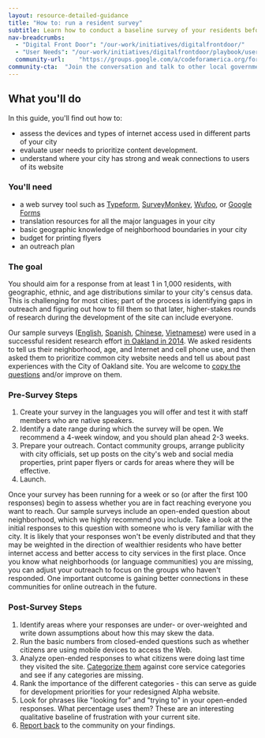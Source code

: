 ```yaml
---
layout: resource-detailed-guidance
title: "How to: run a resident survey"
subtitle: Learn how to conduct a baseline survey of your residents before you start a redesign. 
nav-breadcrumbs:
  - "Digital Front Door": "/our-work/initiatives/digitalfrontdoor/"
  - "User Needs": "/our-work/initiatives/digitalfrontdoor/playbook/user-needs/"
  community-url:	"https://groups.google.com/a/codeforamerica.org/forum/#!forum/digital-front-door"
community-cta:	"Join the conversation and talk to other local government staff in our Digital Front Door community."
---
```



## What you'll do
In this guide, you'll find out how to:

* assess the devices and types of internet access used in different parts of your city
* evaluate user needs to prioritize content development.
* understand where your city has strong and weak connections to users of its website

### You'll need

* a web survey tool such as [Typeform](http://www.typeform.com/), [SurveyMonkey](https://www.surveymonkey.com/), [Wufoo](http://www.wufoo.com/), or [Google Forms](http://www.google.com/forms/about/)
* translation resources for all the major languages in your city
* basic geographic knowledge of neighborhood boundaries in your city
* budget for printing flyers 
* an outreach plan

### The goal
You should aim for a response from at least 1 in 1,000 residents, with geographic, ethnic, and age distributions similar to your city's census data. This is challenging for most cities; part of the process is identifying gaps in outreach and figuring out how to fill them so that later, higher-stakes rounds of research during the development of the site can include everyone.

Our sample surveys ([English](https://cfa.typeform.com/to/MhYKsI), [Spanish](https://cfa.typeform.com/to/Rvmkom), [Chinese](https://cfa.typeform.com/to/bVjqMZ), [Vietnamese](https://cfa.typeform.com/to/ifptbR)) were used in a successful resident research effort [in Oakland in 2014](http://www2.oaklandnet.com/Government/o/CityAdministration/OAK049224). We asked residents to tell us their neighborhood, age, and Internet and cell phone use, and then asked them to prioritize common city website needs and tell us about past experiences with the City of Oakland site. You are welcome to [copy the questions](https://cfa.typeform.com/to/MhYKsI) and/or improve on them. 

### Pre-Survey Steps
1. Create your survey in the languages you will offer and test it with staff members who are native speakers.
2. Identify a date range during which the survey will be open. We recommend a 4-week window, and you should plan ahead 2-3 weeks.
3. Prepare your outreach. Contact community groups, arrange publicity with city officials, set up posts on the city's web and social media properties, print paper flyers or cards for areas where they will be effective.
4. Launch.

Once your survey has been running for a week or so (or after the first 100 responses) begin to assess whether you are in fact reaching everyone you want to reach. Our sample surveys include an open-ended question about neighborhood, which we highly recommend you include. Take a look at the initial responses to this question with someone who is very familiar with the city. It is likely that your responses won't be evenly distributed and that they may be weighted in the direction of wealthier residents who have better internet access and better access to city services in the first place. Once you know what neighborhoods (or language communities) you are missing, you can adjust your outreach to focus on the groups who haven't responded. One important outcome is gaining better connections in these communities for online outreach in the future.

### Post-Survey Steps
1. Identify areas where your responses are under- or over-weighted and write down assumptions about how this may skew the data.
2. Run the basic numbers from closed-ended questions such as whether citizens are using mobile devices to access the Web. 
3. Analyze open-ended responses to what citizens were doing last time they visited the site. [Categorize them](http://digifrodo.tumblr.com/post/78143740800/city-website-faq-top-pages-inventory) against core service categories and see if any categories are missing. 
4. Rank the importance of the different categories - this can serve as guide for development priorities for your redesigned Alpha website.
5. Look for phrases like "looking for" and "trying to" in your open-ended responses. What percentage uses them? These are an interesting qualitative baseline of frustration with your current site.
6. [Report back](http://digifrodo.tumblr.com/post/101788428227/what-are-people-looking-for-on-city-websites) to the community on your findings.

